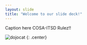 ```yaml
---
layout: slide
title: "Welcome to our slide deck!"
---
```


Caption here COSA-ITSD Rulez!!

![dojocat](https://octodex.github.com/images/dojocat.jpg)
{: .center}
